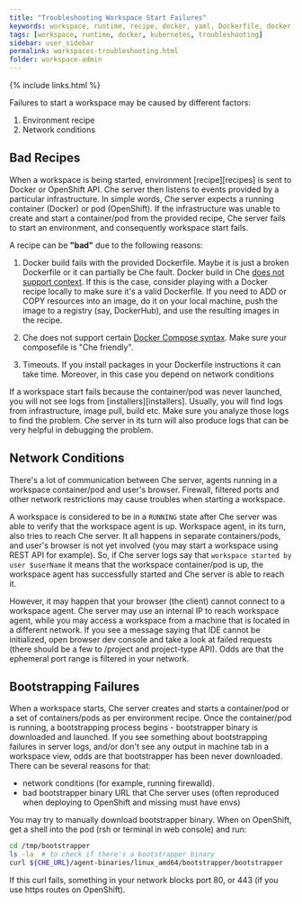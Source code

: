 ```yaml
---
title: "Troubleshooting Workspace Start Failures"
keywords: workspace, runtime, recipe, docker, yaml, Dockerfile, docker, kubernetes, container, pod
tags: [workspace, runtime, docker, kubernetes, troubleshooting]
sidebar: user_sidebar
permalink: workspaces-troubleshooting.html
folder: workspace-admin
---
```


{% include links.html %}

Failures to start a workspace may be caused by different factors:

1. Environment recipe
2. Network conditions

## Bad Recipes

When a workspace is being started, environment [recipe][recipes] is sent to Docker or OpenShift API. Che server then listens to events provided by a particular infrastructure. In simple words, Che server expects a running container (Docker) or pod (OpenShift). If the infrastructure was unable to create and start a container/pod from the provided recipe, Che server fails to start an environment, and consequently workspace start fails.

A recipe can be **"bad"** due to the following reasons:

1. Docker build fails with the provided Dockerfile. Maybe it is just a broken Dockerfile or it can partially be Che fault. Docker build in Che [does not support context](recipes.html#dockerfile). If this is the case, consider playing with a Docker recipe locally to make sure it's a valid Dockerfile. If you need to ADD or COPY resources into an image, do it on your local machine, push the image to a registry (say, DockerHub), and use the resulting images in the recipe.

2. Che does not support certain [Docker Compose syntax](recipes.html#composefile). Make sure your composefile is "Che friendly".

3. Timeouts. If you install packages in your Dockerfile instructions it can take time. Moreover, in this case you depend on network conditions

If a workspace start fails because the container/pod was never launched, you will not see logs from [installers][installers]. Usually, you will find logs from infrastructure, image pull, build etc. Make sure you analyze those logs to find the problem. Che server in its turn will also produce logs that can be very helpful in debugging the problem.

## Network Conditions

There's a lot of communication between Che server, agents running in a workspace container/pod and user's browser. Firewall, filtered ports and other network restrictions may cause troubles when starting a workspace.

A workspace is considered to be in a `RUNNING` state after Che server was able to verify that the workspace agent is up. Workspace agent, in its turn, also tries to reach Che server. It all happens in separate containers/pods, and user's browser is not yet involved (you may start a workspace using REST API for example). So, if Che server logs say that `workspace started by user $userName` it means that the workspace container/pod is up, the workspace agent has successfully started and Che server is able to reach it.

However, it may happen that your browser (the client) cannot connect to a workspace agent. Che server may use an internal IP to reach workspace agent, while you may access a workspace from a machine that is located in a different network. If you see a message saying that IDE cannot be initialized, open browser dev console and take a look at failed requests (there should be a few to /project and project-type API). Odds are that the ephemeral port range is filtered in your network.

## Bootstrapping Failures

When a workspace starts, Che server creates and starts a container/pod or a set of containers/pods as per environment recipe. Once the container/pod is running, a bootstrapping process begins - bootstrapper binary is downloaded and launched. If you see something about bootstrapping failures in server logs, and/or don't see any output in machine tab in a workspace view, odds are that bootstrapper has been never downloaded. There can be several reasons for that:

* network conditions (for example, running firewalld).
* bad bootstrapper binary URL that Che server uses (often reproduced when deploying to OpenShift and missing must have envs)

You may try to manually download bootstrapper binary. When on OpenShift, get a shell into the pod (rsh or terminal in web console) and run:

```bash
cd /tmp/bootstrapper
ls -la  # to check if there's a bootstrapper binary
curl ${CHE_URL}/agent-binaries/linux_amd64/bootstrapper/bootstrapper
```

If this curl fails, something in your network blocks port 80, or 443 (if you use https routes on OpenShift).
